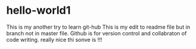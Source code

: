 # hello-world1
This is my another try to learn git-hub
This is my edit to readme file but in branch not in master file. Github is for version control and collabraton of code writing.
really nice thi sonve is !!!
